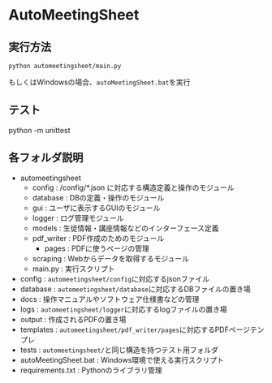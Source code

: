 # AutoMeetingSheet

## 実行方法
```
python automeetingsheet/main.py
```

もしくはWindowsの場合、`autoMeetingSheet.bat`を実行



## テスト
python -m unittest

## 各フォルダ説明
- automeetingsheet
  - config : /config/*.json に対応する構造定義と操作のモジュール
  - database : DBの定義・操作のモジュール
  - gui : ユーザに表示するGUIのモジュール
  - logger : ログ管理モジュール
  - models : 生徒情報・講座情報などのインターフェース定義
  - pdf_writer : PDF作成のためのモジュール
    - pages : PDFに使うページの管理
  - scraping : Webからデータを取得するモジュール
  - main.py : 実行スクリプト
- config : `automeetingsheet/config`に対応するjsonファイル
- database : `automeetingsheet/database`に対応するDBファイルの置き場
- docs : 操作マニュアルやソフトウェア仕様書などの管理
- logs : `automeetingsheet/logger`に対応するlogファイルの置き場
- output : 作成されるPDFの置き場
- templates : `automeetingsheet/pdf_writer/pages`に対応するPDFページテンプレ
- tests : `automeetingsheet/`と同じ構造を持つテスト用フォルダ
- autoMeetingSheet.bat : Windows環境で使える実行スクリプト
- requirements.txt : Pythonのライブラリ管理